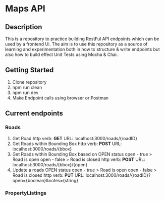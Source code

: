 # Maps API

## Description
This is a repository to practice building RestFul API endpoints which can be used by a frontend UI.
The aim is to use this repository as a source of learning and experimentation both in how to structure & write
endpoints but also how to build effect Unit Tests using Mocha & Chai.

## Getting Started

1. Clone repository
2. npm run clean
3. npm run dev
4. Make Endpoint calls using browser or Postman

## Current endpoints

### Roads

1. Get Road
    http verb: **GET**
    URL: localhost:3000/roads/{roadID}
2. Get Roads within Bounding Box
    http verb: **POST**
    URL: localhost:3000/roads/{bbox}
3. Get Roads within Bounding Box based on OPEN status
    open - true > Road is open
    open - false > Road is closed
    http verb: **POST**
    URL: localhost:3000/roads/{bbox}/{open}
4. Update a roads OPEN status
    open - true > Road is open
    open - false > Road is closed
    http verb: **PUT**
    URL: localhost:3000/roads/{roadID}?open={boolean}&notes={string}

### PropertyListings
